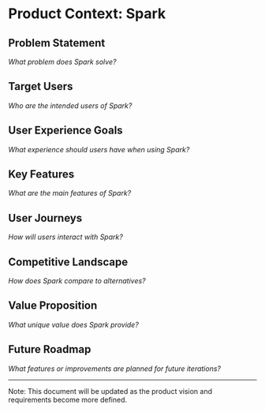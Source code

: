# Product Context: Spark

## Problem Statement

_What problem does Spark solve?_

## Target Users

_Who are the intended users of Spark?_

## User Experience Goals

_What experience should users have when using Spark?_

## Key Features

_What are the main features of Spark?_

## User Journeys

_How will users interact with Spark?_

## Competitive Landscape

_How does Spark compare to alternatives?_

## Value Proposition

_What unique value does Spark provide?_

## Future Roadmap

_What features or improvements are planned for future iterations?_

---

Note: This document will be updated as the product vision and requirements become more defined.
